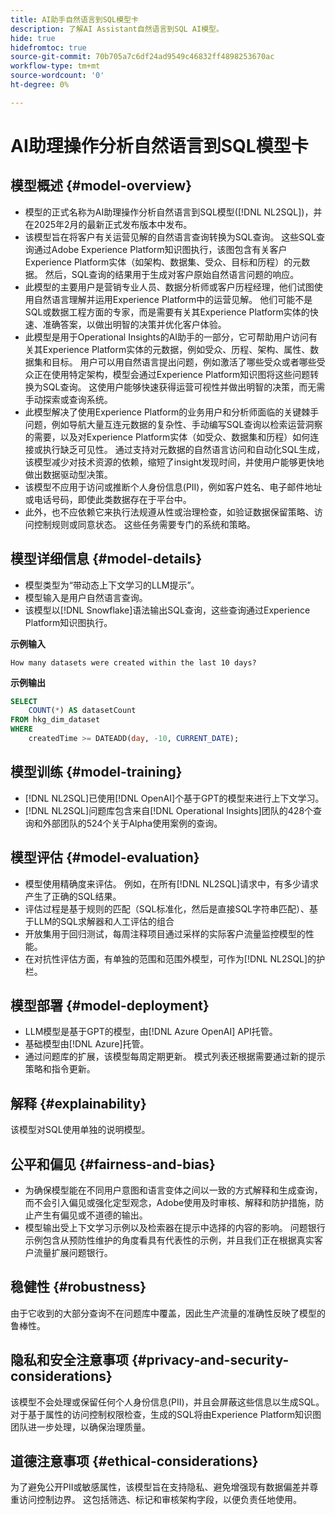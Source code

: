```yaml
---
title: AI助手自然语言到SQL模型卡
description: 了解AI Assistant自然语言到SQL AI模型。
hide: true
hidefromtoc: true
source-git-commit: 70b705a7c6df24ad9549c46832ff4898253670ac
workflow-type: tm+mt
source-wordcount: '0'
ht-degree: 0%

---
```


# AI助理操作分析自然语言到SQL模型卡

## 模型概述 {#model-overview}

* 模型的正式名称为AI助理操作分析自然语言到SQL模型([!DNL NL2SQL])，并在2025年2月的最新正式发布版本中发布。
* 该模型旨在将客户有关运营见解的自然语言查询转换为SQL查询。 这些SQL查询通过Adobe Experience Platform知识图执行，该图包含有关客户Experience Platform实体（如架构、数据集、受众、目标和历程）的元数据。 然后，SQL查询的结果用于生成对客户原始自然语言问题的响应。
* 此模型的主要用户是营销专业人员、数据分析师或客户历程经理，他们试图使用自然语言理解并运用Experience Platform中的运营见解。 他们可能不是SQL或数据工程方面的专家，而是需要有关其Experience Platform实体的快速、准确答案，以做出明智的决策并优化客户体验。
* 此模型是用于Operational Insights的AI助手的一部分，它可帮助用户访问有关其Experience Platform实体的元数据，例如受众、历程、架构、属性、数据集和目标。 用户可以用自然语言提出问题，例如激活了哪些受众或者哪些受众正在使用特定架构，模型会通过Experience Platform知识图将这些问题转换为SQL查询。 这使用户能够快速获得运营可视性并做出明智的决策，而无需手动探索或查询系统。
* 此模型解决了使用Experience Platform的业务用户和分析师面临的关键棘手问题，例如导航大量互连元数据的复杂性、手动编写SQL查询以检索运营洞察的需要，以及对Experience Platform实体（如受众、数据集和历程）如何连接或执行缺乏可见性。 通过支持对元数据的自然语言访问和自动化SQL生成，该模型减少对技术资源的依赖，缩短了insight发现时间，并使用户能够更快地做出数据驱动型决策。
* 该模型不应用于访问或推断个人身份信息(PII)，例如客户姓名、电子邮件地址或电话号码，即使此类数据存在于平台中。
* 此外，也不应依赖它来执行法规遵从性或治理检查，如验证数据保留策略、访问控制规则或同意状态。 这些任务需要专门的系统和策略。

## 模型详细信息 {#model-details}

* 模型类型为“带动态上下文学习的LLM提示”。
* 模型输入是用户自然语言查询。
* 该模型以[!DNL Snowflake]语法输出SQL查询，这些查询通过Experience Platform知识图执行。

**示例输入**

```console
How many datasets were created within the last 10 days?
```

**示例输出**

```SQL
SELECT
    COUNT(*) AS datasetCount 
FROM hkg_dim_dataset 
WHERE
    createdTime >= DATEADD(day, -10, CURRENT_DATE);
```

## 模型训练 {#model-training}

* [!DNL NL2SQL]已使用[!DNL OpenAI]个基于GPT的模型来进行上下文学习。
* [!DNL NL2SQL]问题库包含来自[!DNL Operational Insights]团队的428个查询和外部团队的524个关于Alpha使用案例的查询。

## 模型评估 {#model-evaluation}

* 模型使用精确度来评估。 例如，在所有[!DNL NL2SQL]请求中，有多少请求产生了正确的SQL结果。
* 评估过程是基于规则的匹配（SQL标准化，然后是直接SQL字符串匹配）、基于LLM的SQL求解器和人工评估的组合
* 开放集用于回归测试，每周注释项目通过采样的实际客户流量监控模型的性能。
* 在对抗性评估方面，有单独的范围和范围外模型，可作为[!DNL NL2SQL]的护栏。

## 模型部署 {#model-deployment}

* LLM模型是基于GPT的模型，由[!DNL Azure OpenAI] API托管。
* 基础模型由[!DNL Azure]托管。
* 通过问题库的扩展，该模型每周定期更新。 模式列表还根据需要通过新的提示策略和指令更新。

## 解释 {#explainability}

该模型对SQL使用单独的说明模型。

## 公平和偏见 {#fairness-and-bias}

* 为确保模型能在不同用户意图和语言变体之间以一致的方式解释和生成查询，而不会引入偏见或强化定型观念，Adobe使用及时审核、解释和防护措施，防止产生有偏见或不道德的输出。
* 模型输出受上下文学习示例以及检索器在提示中选择的内容的影响。 问题银行示例包含从预防性维护的角度看具有代表性的示例，并且我们正在根据真实客户流量扩展问题银行。

## 稳健性 {#robustness}

由于它收到的大部分查询不在问题库中覆盖，因此生产流量的准确性反映了模型的鲁棒性。

## 隐私和安全注意事项 {#privacy-and-security-considerations}

该模型不会处理或保留任何个人身份信息(PII)，并且会屏蔽这些信息以生成SQL。 对于基于属性的访问控制权限检查，生成的SQL将由Experience Platform知识图团队进一步处理，以确保治理质量。

## 道德注意事项 {#ethical-considerations}

为了避免公开PII或敏感属性，该模型旨在支持隐私、避免增强现有数据偏差并尊重访问控制边界。 这包括筛选、标记和审核架构字段，以便负责任地使用。

